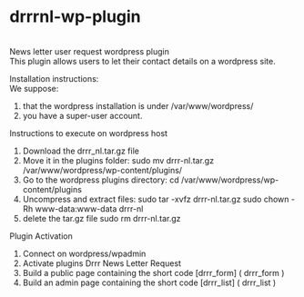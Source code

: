 # drrrnl-wp-plugin
<br/>News letter user request wordpress plugin
<br/>This plugin allows users to let their contact details on a wordpress site.

<bold>Installation instructions:</bold>
</br>We suppose:
1. that the wordpress installation is under /var/www/wordpress/
2. you have a super-user account.

Instructions to execute on wordpress host
1. Download the drrr_nl.tar.gz file
2. Move it in the plugins folder:
    sudo mv drrr-nl.tar.gz /var/www/wordpress/wp-content/plugins/
2. Go to the wordpress plugins directory:
    cd /var/www/wordpress/wp-content/plugins
3. Uncompress and extract files: 
    sudo tar -xvfz drrr-nl.tar.gz
    sudo chown -Rh www-data:www-data drrr-nl
4. delete the tar.gz file
    sudo rm drrr-nl.tar.gz

Plugin Activation
1. Connect on wordpress/wpadmin
2. Activate plugins Drrr News Letter Request
3. Build a public page containing the short code [drrr_form] ( drrr_form )
4. Build an admin page containing the short code [drrr_list] ( drrr_list )
